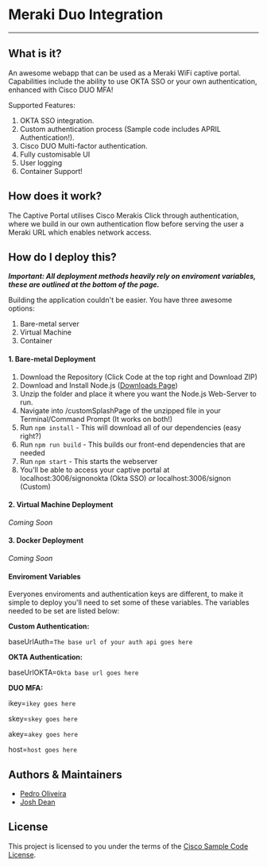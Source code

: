 # Meraki Duo Integration
---
## What is it?
An awesome webapp that can be used as a Meraki WiFi captive portal. Capabilities include the ability to use OKTA SSO or your own authentication, enhanced with Cisco DUO MFA!

Supported Features:

1. OKTA SSO integration.
2. Custom authentication process (Sample code includes APRIL Authentication!).
3. Cisco DUO Multi-factor authentication.
4. Fully customisable UI 
5. User logging
6. Container Support!


## How does it work?
The Captive Portal utilises Cisco Merakis Click through authentication, where we build in our own authentication flow before serving the user a Meraki URL which enables network access. 

## How do I deploy this?
***Important: All deployment methods heavily rely on enviroment variables, these are outlined at the bottom of the page.***

Building the application couldn't be easier. You have three awesome options:

1. Bare-metal server
2. Virtual Machine
3. Container 

#### 1. Bare-metal Deployment

1. Download the Repository (Click Code at the top right and Download ZIP)
2. Download and Install Node.js ([Downloads Page](https://nodejs.org/en/))
3. Unzip the folder and place it where you want the Node.js Web-Server to run. 
4. Navigate into /customSplashPage of the unzipped file in your Terminal/Command Prompt (It works on both!)
5. Run `npm install` - This will download all of our dependencies (easy right?)
6. Run `npm run build` - This builds our front-end dependencies that are needed
7. Run `npm start` - This starts the webserver 
8. You'll be able to access your captive portal at localhost:3006/signonokta (Okta SSO) *or* localhost:3006/signon (Custom)

#### 2. Virtual Machine Deployment
*Coming Soon*

#### 3. Docker Deployment
*Coming Soon*

#### Enviroment Variables
Everyones enviroments and authentication keys are different, to make it simple to deploy you'll need to set some of these variables. The variables needed to be set are listed below: 

**Custom Authentication:**

baseUrlAuth=`The base url of your auth api goes here`

**OKTA Authentication:**

baseUrlOKTA=`Okta base url goes here`

**DUO MFA:**

ikey=`ikey goes here`

skey=`skey goes here`

akey=`akey goes here`

host=`host goes here`

## Authors & Maintainers

- [Pedro Oliveira](peolivei@cisco.com)
- [Josh Dean](joshudea@cisco.com)

## License

This project is licensed to you under the terms of the [Cisco Sample
Code License](./LICENSE).




